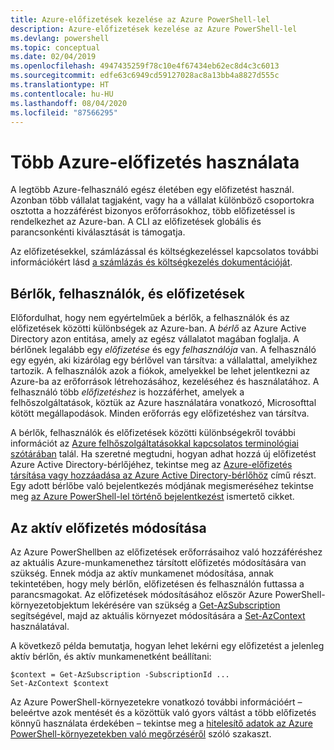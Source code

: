 ```yaml
---
title: Azure-előfizetések kezelése az Azure PowerShell-lel
description: Azure-előfizetések kezelése az Azure PowerShell-lel
ms.devlang: powershell
ms.topic: conceptual
ms.date: 02/04/2019
ms.openlocfilehash: 4947435259f78c10e4f67434eb62ec8d4c3c6013
ms.sourcegitcommit: edfe63c6949cd59127028ac8a13bb4a8827d555c
ms.translationtype: HT
ms.contentlocale: hu-HU
ms.lasthandoff: 08/04/2020
ms.locfileid: "87566295"
---
```

# <a name="use-multiple-azure-subscriptions"></a>Több Azure-előfizetés használata

A legtöbb Azure-felhasználó egész életében egy előfizetést használ. Azonban több vállalat tagjaként, vagy ha a vállalat különböző csoportokra osztotta a hozzáférést bizonyos erőforrásokhoz, több előfizetéssel is rendelkezhet az Azure-ban. A CLI az előfizetések globális és parancsonkénti kiválasztását is támogatja.

Az előfizetésekkel, számlázással és költségkezeléssel kapcsolatos további információkért lásd [a számlázás és költségkezelés dokumentációját](/azure/billing/).

## <a name="tenants-users-and-subscriptions"></a>Bérlők, felhasználók, és előfizetések

Előfordulhat, hogy nem egyértelműek a bérlők, a felhasználók és az előfizetések közötti különbségek az Azure-ban. A _bérlő_ az Azure Active Directory azon entitása, amely az egész vállalatot magában foglalja. A bérlőnek legalább egy _előfizetése_ és egy _felhasználója_ van. A felhasználó egy egyén, aki kizárólag egy bérlővel van társítva: a vállalattal, amelyikhez tartozik. A felhasználók azok a fiókok, amelyekkel be lehet jelentkezni az Azure-ba az erőforrások létrehozásához, kezeléséhez és használatához.
A felhasználó több _előfizetéshez_ is hozzáférhet, amelyek a felhőszolgáltatások, köztük az Azure használatára vonatkozó, Microsofttal kötött megállapodások. Minden erőforrás egy előfizetéshez van társítva.

A bérlők, felhasználók és előfizetések közötti különbségekről további információt az [Azure felhőszolgáltatásokkal kapcsolatos terminológiai szótárában](/azure/azure-glossary-cloud-terminology) talál.  Ha szeretné megtudni, hogyan adhat hozzá új előfizetést Azure Active Directory-bérlőjéhez, tekintse meg az [Azure-előfizetés társítása vagy hozzáadása az Azure Active Directory-bérlőhöz](/azure/active-directory/active-directory-how-subscriptions-associated-directory) című részt.
Egy adott bérlőbe való bejelentkezés módjának megismeréséhez tekintse meg [az Azure PowerShell-lel történő bejelentkezést](/powershell/azure/authenticate-azureps) ismertető cikket.

## <a name="change-the-active-subscription"></a>Az aktív előfizetés módosítása

Az Azure PowerShellben az előfizetések erőforrásaihoz való hozzáféréshez az aktuális Azure-munkamenethez társított előfizetés módosítására van szükség.
Ennek módja az aktív munkamenet módosítása, annak tekintetében, hogy mely bérlőn, előfizetésen és felhasználón futtassa a parancsmagokat.
Az előfizetések módosításához először Azure PowerShell-környezetobjektum lekérésére van szükség a [Get-AzSubscription](/powershell/module/az.accounts/get-azsubscription) segítségével, majd az aktuális környezet módosítására a [Set-AzContext](/powershell/module/az.accounts/set-azcontext) használatával.

A következő példa bemutatja, hogyan lehet lekérni egy előfizetést a jelenleg aktív bérlőn, és aktív munkamenetként beállítani:

```powershell-interactive
$context = Get-AzSubscription -SubscriptionId ...
Set-AzContext $context
```

Az Azure PowerShell-környezetekre vonatkozó további információért – beleértve azok mentését és a közöttük való gyors váltást a több előfizetés könnyű használata érdekében – tekintse meg a [hitelesítő adatok az Azure PowerShell-környezetekben való megőrzéséről](context-persistence.md) szóló szakaszt.
